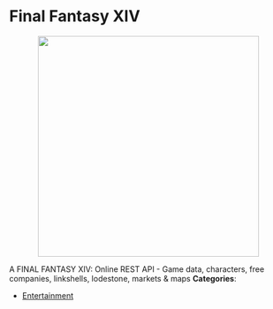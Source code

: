 # Final Fantasy XIV

<p align="center">
    <img width="400" src="https://raw.githubusercontent.com/awesome-apis/awesome-apis/apis/final-fantasy-xiv/logo_256x256.png" />
</p>


A FINAL FANTASY XIV: Online REST API - Game data, characters, free companies, linkshells, lodestone, markets & maps
**Categories**:

- [Entertainment](https://github/awesome-apis/awesome-apis#entertainment)



